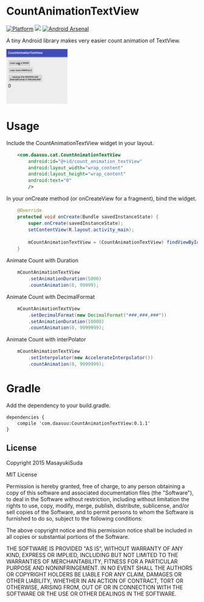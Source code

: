 # CountAnimationTextView
[![Platform](https://img.shields.io/badge/platform-android-green.svg)](http://developer.android.com/index.html)
<img src="https://img.shields.io/badge/license-MIT-green.svg?style=flat">
[![Android Arsenal](https://img.shields.io/badge/Android%20Arsenal-CountAnimationTextView-green.svg?style=true)](https://android-arsenal.com/details/1/3307)

A tiny Android library makes very easier count animation of TextView.

<img src="art/demo.gif" width="32%">

# Usage
Include the CountAnimationTextView widget in your layout.
```xml
    <com.daasuu.cat.CountAnimationTextView
        android:id="@+id/count_animation_textView"
        android:layout_width="wrap_content"
        android:layout_height="wrap_content"
        android:text="0"
        />
```
In your onCreate method (or onCreateView for a fragment), bind the widget.
```JAVA
    @Override
    protected void onCreate(Bundle savedInstanceState) {
        super.onCreate(savedInstanceState);
        setContentView(R.layout.activity_main);

        mCountAnimationTextView = (CountAnimationTextView) findViewById(R.id.count_animation_textView);
    }
```
Animate Count with Duration
```JAVA
    mCountAnimationTextView
        .setAnimationDuration(5000)
        .countAnimation(0, 99999);
```
Animate Count with DecimalFormat
```JAVA
    mCountAnimationTextView
        .setDecimalFormat(new DecimalFormat("###,###,###"))
        .setAnimationDuration(10000)
        .countAnimation(0, 9999999);
```
Animate Count with interPolator
```JAVA
    mCountAnimationTextView
        .setInterpolator(new AccelerateInterpolator())
        .countAnimation(0, 9999999);
```

# Gradle

Add the dependency to your build.gradle.

```
dependencies {
    compile 'com.daasuu:CountAnimationTextView:0.1.1'
}
```

## License
Copyright 2015 MasayukiSuda

MIT License

Permission is hereby granted, free of charge, to any person obtaining a copy of this software and associated documentation files (the "Software"), to deal in the Software without restriction, including without limitation the rights to use, copy, modify, merge, publish, distribute, sublicense, and/or sell copies of the Software, and to permit persons to whom the Software is furnished to do so, subject to the following conditions:

The above copyright notice and this permission notice shall be included in all copies or substantial portions of the Software.

THE SOFTWARE IS PROVIDED "AS IS", WITHOUT WARRANTY OF ANY KIND, EXPRESS OR IMPLIED, INCLUDING BUT NOT LIMITED TO THE WARRANTIES OF MERCHANTABILITY, FITNESS FOR A PARTICULAR PURPOSE AND NONINFRINGEMENT. IN NO EVENT SHALL THE AUTHORS OR COPYRIGHT HOLDERS BE LIABLE FOR ANY CLAIM, DAMAGES OR OTHER LIABILITY, WHETHER IN AN ACTION OF CONTRACT, TORT OR OTHERWISE, ARISING FROM, OUT OF OR IN CONNECTION WITH THE SOFTWARE OR THE USE OR OTHER DEALINGS IN THE SOFTWARE.
